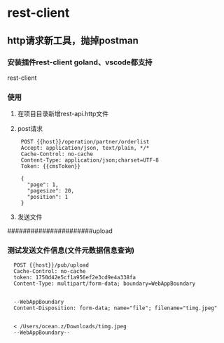 # rest-client
## http请求新工具，抛掉postman

### 安装插件rest-client goland、vscode都支持
rest-client

### 使用
1. 在项目目录新增rest-api.http文件
2. post请求


        POST {{host}}/operation/partner/orderlist
        Accept: application/json, text/plain, */*
        Cache-Control: no-cache
        Content-Type: application/json;charset=UTF-8
        Token: {{cmsToken}}

        {
          "page": 1,
          "pagesize": 20,
          "position": 1
        }

3. 发送文件

######################upload
### 测试发送文件信息(文件元数据信息查询)
      POST {{host}}/pub/upload
      Cache-Control: no-cache
      token: 1750d42e5cf1a956ef2e3cd9e4a338fa
      Content-Type: multipart/form-data; boundary=WebAppBoundary


      --WebAppBoundary
      Content-Disposition: form-data; name="file"; filename="timg.jpeg"


      < /Users/ocean.z/Downloads/timg.jpeg
      --WebAppBoundary--

